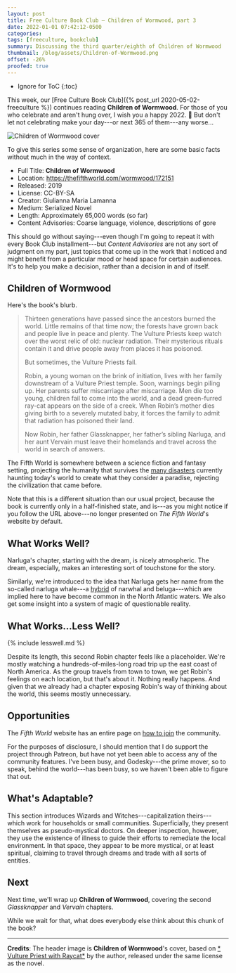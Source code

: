 ```yaml
---
layout: post
title: Free Culture Book Club — Children of Wormwood, part 3
date: 2022-01-01 07:42:12-0500
categories:
tags: [freeculture, bookclub]
summary: Discussing the third quarter/eighth of Children of Wormwood
thumbnail: /blog/assets/Children-of-Wormwood.png
offset: -26%
proofed: true
---
```


* Ignore for ToC
{:toc}

This week, our [Free Culture Book Club]({% post_url 2020-05-02-freeculture %}) continues reading **Children of Wormwood**.  For those of you who celebrate and aren't hung over, I wish you a happy 2022. 🎊 But don't let not celebrating make your day---or next 365 of them---any worse...

![Children of Wormwood cover](/blog/assets/Children-of-Wormwood.png " Vulture Priest with Raycat")

To give this series some sense of organization, here are some basic facts without much in the way of context.

 * Full Title:  **Children of Wormwood**
 * Location:  <https://thefifthworld.com/wormwood/172151>
 * Released:  2019
 * License:  CC-BY-SA
 * Creator:  Giulianna Maria Lamanna
 * Medium:  Serialized Novel
 * Length:  Approximately 65,000 words (so far)
 * Content Advisories:  Coarse language, violence, descriptions of gore

This should go without saying---even though I'm going to repeat it with every Book Club installment---but *Content Advisories* are not any sort of judgment on my part, just topics that come up in the work that I noticed and might benefit from a particular mood or head space for certain audiences.  It's to help you make a decision, rather than a decision in and of itself.

## Children of Wormwood

Here's the book's blurb.

 > Thirteen generations have passed since the ancestors burned the world. Little remains of that time now; the forests have grown back and people live in peace and plenty. The Vulture Priests keep watch over the worst relic of old: nuclear radiation. Their mysterious rituals contain it and drive people away from places it has poisoned.
 >
 > But sometimes, the Vulture Priests fail.
 >
 > Robin, a young woman on the brink of initiation, lives with her family downstream of a Vulture Priest temple. Soon, warnings begin piling up. Her parents suffer miscarriage after miscarriage. Men die too young, children fail to come into the world, and a dead green-furred ray-cat appears on the side of a creek. When Robin’s mother dies giving birth to a severely mutated baby, it forces the family to admit that radiation has poisoned their land.
 >
 > Now Robin, her father Glassknapper, her father’s sibling Narluga, and her aunt Vervain must leave their homelands and travel across the world in search of answers.

The Fifth World is somewhere between a science fiction and fantasy setting, projecting the humanity that survives the [many disasters](https://thefifthworld.com/collapse) currently haunting today's world to create what they consider a paradise, rejecting the civilization that came before.

Note that this is a different situation than our usual project, because the book is currently only in a half-finished state, and is---as you might notice if you follow the URL above---no longer presented on *The Fifth World*'s website by default.

## What Works Well?

Narluga's chapter, starting with the dream, is nicely atmospheric.  The dream, especially, makes an interesting sort of touchstone for the story.

Similarly, we're introduced to the idea that Narluga gets her name from the so-called narluga whale---a [hybrid](https://en.wikipedia.org/wiki/Narluga) of narwhal and beluga---which are implied here to have become common in the North Atlantic waters.  We also get some insight into a system of magic of questionable reality.

## What Works...Less Well?

{% include lesswell.md %}

Despite its length, this second Robin chapter feels like a placeholder.  We're mostly watching a hundreds-of-miles-long road trip up the east coast of North America.  As the group travels from town to town, we get Robin's feelings on each location, but that's about it.  Nothing really happens.  And given that we already had a chapter exposing Robin's way of thinking about the world, this seems mostly unnecessary.

## Opportunities

The *Fifth World* website has an entire page on [how to join](https://thefifthworld.com/about/membership) the community.

For the purposes of disclosure, I should mention that I do support the project through Patreon, but have not yet been able to access any of the community features.  I've been busy, and Godesky---the prime mover, so to speak, behind the world---has been busy, so we haven't been able to figure that out.

## What's Adaptable?

This section introduces Wizards and Witches---capitalization theirs---which work for households or small communities.  Superficially, they present themselves as pseudo-mystical doctors.  On deeper inspection, however, they use the existence of illness to guide their efforts to remediate the local environment.  In that space, they appear to be more mystical, or at least spiritual, claiming to travel through dreams and trade with all sorts of entities.

## Next

Next time, we'll wrap up **Children of Wormwood**, covering the second *Glassknapper* and *Vervain* chapters.

While we wait for that, what does everybody else think about this chunk of the book?

* * *

**Credits**:  The header image is **Children of Wormwood**'s cover, based on [* Vulture Priest with Raycat*](https://thefifthworld.com/art/giulianna-maria-lamanna/vulture-priest-with-raycat) by the author, released under the same license as the novel.
